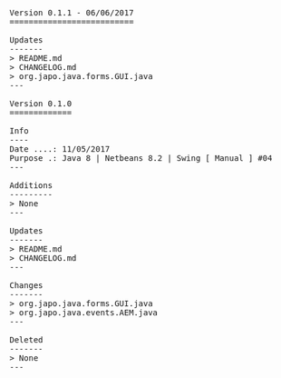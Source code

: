 <pre>

Version 0.1.1 - 06/06/2017
==========================

Updates
-------
> README.md
> CHANGELOG.md
> org.japo.java.forms.GUI.java
---

Version 0.1.0
=============

Info
----
Date ....: 11/05/2017
Purpose .: Java 8 | Netbeans 8.2 | Swing [ Manual ] #04
---

Additions
---------
> None
---

Updates
-------
> README.md
> CHANGELOG.md
---

Changes
-------
> org.japo.java.forms.GUI.java
> org.japo.java.events.AEM.java
---

Deleted
-------
> None
---

</pre>